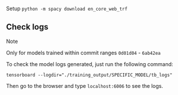 Setup `python -m spacy download en_core_web_trf`

## Check logs

> [!NOTE]
> Only for models trained within commit ranges `0d01d04` - `6ab42ea`

To check the model logs generated, just run the following command:
```shell
tensorboard --logdir="./training_output/SPECIFIC_MODEL/tb_logs"
```

Then go to the browser and type `localhost:6006` to see the logs.
